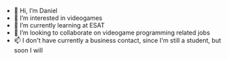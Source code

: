 - 👋 Hi, I’m Daniel
- 👀 I’m interested in videogames
- 🌱 I’m currently learning at ESAT
- 💞️ I’m looking to collaborate on videogame programming related jobs
- 📫 I don't have currently a business contact, since I'm still a student, but soon I will

<!---
DanielFulledaAmoros/DanielFulledaAmoros is a ✨ special ✨ repository because its `README.md` (this file) appears on your GitHub profile.
You can click the Preview link to take a look at your changes.
--->
